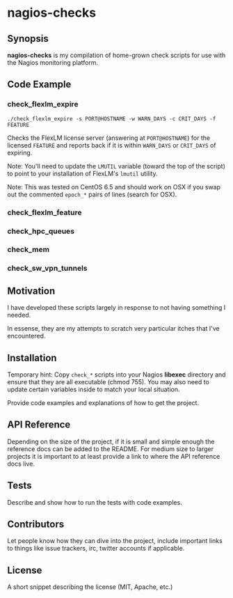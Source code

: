 # nagios-checks

## Synopsis

**nagios-checks** is my compilation of home-grown check scripts for use with the Nagios monitoring platform.

## Code Example

### check_flexlm_expire
    ./check_flexlm_expire -s PORT@HOSTNAME -w WARN_DAYS -c CRIT_DAYS -f FEATURE
Checks the FlexLM license server (answering at `PORT@HOSTNAME`) for the licensed `FEATURE` and reports back if it is within `WARN_DAYS` or `CRIT_DAYS` of expiring.

Note: You'll need to update the `LMUTIL` variable (toward the top of the script) to point to your installation of FlexLM's `lmutil` utility.

Note: This was tested on CentOS 6.5 and should work on OSX if you swap out the commented `epoch_*` pairs of lines (search for OSX).

### check_flexlm_feature

### check_hpc_queues

### check_mem

### check_sw_vpn_tunnels

## Motivation

I have developed these scripts largely in response to not having something I needed. 

In essense, they are my attempts to scratch very particular itches that I've encountered.

## Installation

Temporary hint: Copy `check_*` scripts into your Nagios **libexec** directory and ensure that they are all executable (chmod 755). You may also need to update certain variables inside to match your local situation.

Provide code examples and explanations of how to get the project.

## API Reference

Depending on the size of the project, if it is small and simple enough the reference docs can be added to the README. For medium size to larger projects it is important to at least provide a link to where the API reference docs live.

## Tests

Describe and show how to run the tests with code examples.

## Contributors

Let people know how they can dive into the project, include important links to things like issue trackers, irc, twitter accounts if applicable.

## License

A short snippet describing the license (MIT, Apache, etc.)



